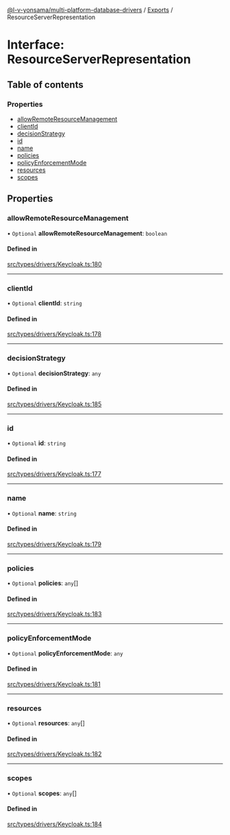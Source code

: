 [@l-v-yonsama/multi-platform-database-drivers](../README.md) / [Exports](../modules.md) / ResourceServerRepresentation

# Interface: ResourceServerRepresentation

## Table of contents

### Properties

- [allowRemoteResourceManagement](ResourceServerRepresentation.md#allowremoteresourcemanagement)
- [clientId](ResourceServerRepresentation.md#clientid)
- [decisionStrategy](ResourceServerRepresentation.md#decisionstrategy)
- [id](ResourceServerRepresentation.md#id)
- [name](ResourceServerRepresentation.md#name)
- [policies](ResourceServerRepresentation.md#policies)
- [policyEnforcementMode](ResourceServerRepresentation.md#policyenforcementmode)
- [resources](ResourceServerRepresentation.md#resources)
- [scopes](ResourceServerRepresentation.md#scopes)

## Properties

### allowRemoteResourceManagement

• `Optional` **allowRemoteResourceManagement**: `boolean`

#### Defined in

[src/types/drivers/Keycloak.ts:180](https://github.com/l-v-yonsama/db-drivers/blob/ac66b7e/src/types/drivers/Keycloak.ts#L180)

___

### clientId

• `Optional` **clientId**: `string`

#### Defined in

[src/types/drivers/Keycloak.ts:178](https://github.com/l-v-yonsama/db-drivers/blob/ac66b7e/src/types/drivers/Keycloak.ts#L178)

___

### decisionStrategy

• `Optional` **decisionStrategy**: `any`

#### Defined in

[src/types/drivers/Keycloak.ts:185](https://github.com/l-v-yonsama/db-drivers/blob/ac66b7e/src/types/drivers/Keycloak.ts#L185)

___

### id

• `Optional` **id**: `string`

#### Defined in

[src/types/drivers/Keycloak.ts:177](https://github.com/l-v-yonsama/db-drivers/blob/ac66b7e/src/types/drivers/Keycloak.ts#L177)

___

### name

• `Optional` **name**: `string`

#### Defined in

[src/types/drivers/Keycloak.ts:179](https://github.com/l-v-yonsama/db-drivers/blob/ac66b7e/src/types/drivers/Keycloak.ts#L179)

___

### policies

• `Optional` **policies**: `any`[]

#### Defined in

[src/types/drivers/Keycloak.ts:183](https://github.com/l-v-yonsama/db-drivers/blob/ac66b7e/src/types/drivers/Keycloak.ts#L183)

___

### policyEnforcementMode

• `Optional` **policyEnforcementMode**: `any`

#### Defined in

[src/types/drivers/Keycloak.ts:181](https://github.com/l-v-yonsama/db-drivers/blob/ac66b7e/src/types/drivers/Keycloak.ts#L181)

___

### resources

• `Optional` **resources**: `any`[]

#### Defined in

[src/types/drivers/Keycloak.ts:182](https://github.com/l-v-yonsama/db-drivers/blob/ac66b7e/src/types/drivers/Keycloak.ts#L182)

___

### scopes

• `Optional` **scopes**: `any`[]

#### Defined in

[src/types/drivers/Keycloak.ts:184](https://github.com/l-v-yonsama/db-drivers/blob/ac66b7e/src/types/drivers/Keycloak.ts#L184)
